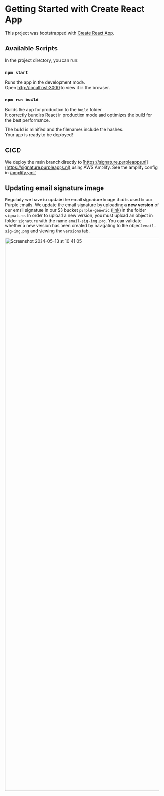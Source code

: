 # Getting Started with Create React App

This project was bootstrapped with [Create React App](https://github.com/facebook/create-react-app).

## Available Scripts

In the project directory, you can run:

### `npm start`

Runs the app in the development mode.\
Open [http://localhost:3000](http://localhost:3000) to view it in the browser.

### `npm run build`

Builds the app for production to the `build` folder.\
It correctly bundles React in production mode and optimizes the build for the best performance.

The build is minified and the filenames include the hashes.\
Your app is ready to be deployed!

## CICD

We deploy the main branch directly to [https://signature.purpleapps.nl](https://signature.purpleapps.nl) using AWS Amplify. See the amplify config in [/amplify.yml`](./amplify.yml)

## Updating email signature image

Regularly we have to update the email signature image that is used in our Purple emails. We update the email signature by uploading **a new version** of our email signature in our S3 bucket `purple-generic` ([link](https://eu-central-1.console.aws.amazon.com/s3/buckets/purple-generic)) in the folder `signature`. In order to upload a new version, you must upload an object in folder `signature` with the name `email-sig-img.png`. You can validate whether a new version has been created by navigating to the object `email-sig-img.png` and viewing the `versions` tab.

<img width="1805" alt="Screenshot 2024-05-13 at 10 41 05" src="https://github.com/PurpleNL/purple-email-signature/assets/141142844/cbfbac03-14f4-43c5-b943-9c327031f0fa">
